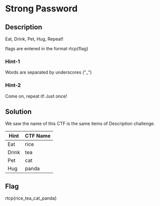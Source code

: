 # Strong Password

## Description

Eat, Drink, Pet, Hug, Repeat!

flags are entered in the format rtcp{flag}

### Hint-1

Words are separated by underscores ("_")

### Hint-2

Come on, repeat it! Just once!

## Solution

We saw the name of this CTF is the same items of Description challenge.

| Hint | CTF Name |
| -------- | -------- |
| Eat | rice |
| Drink | tea |
| Pet | cat |
| Hug | panda |

## Flag

rtcp{rice_tea_cat_panda}